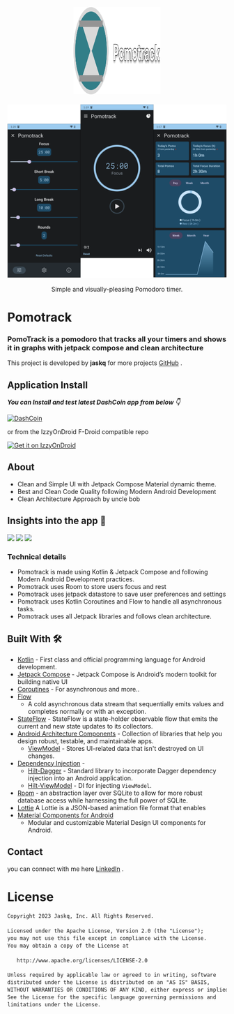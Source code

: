 <div align="center">
  <img alt="Pomotroid" src="art/title.png" width="200px" height="200px">
</div>

<div align="center" style="margin-top: 20px;">
  <img alt="Pomotroid in action" src="art/banner.png" width="800px">
</div>

<p align="center">Simple and visually-pleasing Pomodoro timer.</p>

# **Pomotrack**

### **PomoTrack** is a pomodoro that tracks all your timers and shows it in graphs with jetpack compose and clean architecture

This project is developed by **jaskq** for more projects [GitHub](https://github.com/jackq97/) .

## Application Install

***You can Install and test latest DashCoin app from below 👇***

[![DashCoin](https://img.shields.io/badge/DashCoin✅-APK-red.svg?style=for-the-badge&logo=android)](https://github.com/MathRoda/Dash-Coin-App/releases/download/v1.1.0/DashCoin.apk)

or from the IzzyOnDroid F-Droid compatible repo

[<img src="https://gitlab.com/IzzyOnDroid/repo/-/raw/master/assets/IzzyOnDroid.png"
alt="Get it on IzzyOnDroid"
height="80">](https://apt.izzysoft.de/fdroid/index/apk/com.mathroda.dashcoin)

## About

- Clean and Simple UI with Jetpack Compose Material dynamic theme.
- Best and Clean Code Quality following Modern Android Development
- Clean Architecture Approach by uncle bob

## Insights into the app 🔎

![](art/Dash-coin-1.jpg)
![](art/Dash-coin-2.jpg)
![](art/Dash-coin-3.jpg)

<!-- ## 📸 Screenshots

|   |   |   |
|---|---|---|
|![](art/Screenshot_splashscreen.png)| ![](art/Screenshot_signin.png) | ![](art/Screenshot_register.png)
|![](art/home.png)| ![](art/search.png) | ![](art/positive-chart.png)
|![](art/nigative-chart.png) | ![](art/watchlist.png) |![](art/news.png)
|![](art/Screenshot_profile.png) | ![](art/Screenshot_notification.png) | -->

### Technical details

- Pomotrack is made using Kotlin & Jetpack Compose and following Modern Android Development
  practices.
- Pomotrack uses Room to store users focus and rest 
- Pomotrack uses jetpack datastore to save user preferences and settings
- Pomotrack uses Kotlin Coroutines and Flow to handle all asynchronous tasks.
- Pomotrack uses all Jetpack libraries and follows clean architecture.

## Built With 🛠

- [Kotlin](https://kotlinlang.org/) - First class and official programming language for Android
  development.
- [Jetpack Compose](https://developer.android.com/jetpack/compose) - Jetpack Compose is Android’s
  modern toolkit for building native UI
- [Coroutines](https://kotlinlang.org/docs/reference/coroutines-overview.html) - For asynchronous
  and more..
- [Flow](https://kotlin.github.io/kotlinx.coroutines/kotlinx-coroutines-core/kotlinx.coroutines.flow/-flow/)
    - A cold asynchronous data stream that sequentially emits values and completes normally or with
      an exception.
- [StateFlow](https://developer.android.com/kotlin/flow/stateflow-and-sharedflow) - StateFlow is a
  state-holder observable flow that emits the current and new state updates to its collectors.
- [Android Architecture Components](https://developer.android.com/topic/libraries/architecture) -
  Collection of libraries that help you design robust, testable, and maintainable apps.
    - [ViewModel](https://developer.android.com/topic/libraries/architecture/viewmodel) - Stores
      UI-related data that isn't destroyed on UI changes.
- [Dependency Injection](https://developer.android.com/training/dependency-injection) -
    - [Hilt-Dagger](https://dagger.dev/hilt/) - Standard library to incorporate Dagger dependency
      injection into an Android application.
    - [Hilt-ViewModel](https://developer.android.com/training/dependency-injection/hilt-jetpack) -
      DI for injecting `ViewModel`.
- [Room](https://developer.android.com/jetpack/androidx/releases/room) - an abstraction layer over
  SQLite to allow for more robust database access while harnessing the full power of SQLite.
- [Lottie](https://lottiefiles.com) A Lottie is a JSON-based animation file format that enables
- [Material Components for Android](https://github.com/material-components/material-components-android)
    - Modular and customizable Material Design UI components for Android.

## Contact

you can connect with me here [LinkedIn](https://www.linkedin.com/in/mathroda/) .

# License

```xml
Copyright 2023 Jaskq, Inc. All Rights Reserved.

Licensed under the Apache License, Version 2.0 (the "License");
you may not use this file except in compliance with the License.
You may obtain a copy of the License at

   http://www.apache.org/licenses/LICENSE-2.0

Unless required by applicable law or agreed to in writing, software
distributed under the License is distributed on an "AS IS" BASIS,
WITHOUT WARRANTIES OR CONDITIONS OF ANY KIND, either express or implied.
See the License for the specific language governing permissions and
limitations under the License.
```